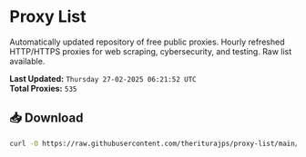 # Proxy List

Automatically updated repository of free public proxies. Hourly refreshed HTTP/HTTPS proxies for web scraping, cybersecurity, and testing. Raw list available.

**Last Updated:** `Thursday 27-02-2025 06:21:52 UTC`  
**Total Proxies:** `535`

## 📥 Download
```bash
curl -O https://raw.githubusercontent.com/theriturajps/proxy-list/main/proxies.txt
